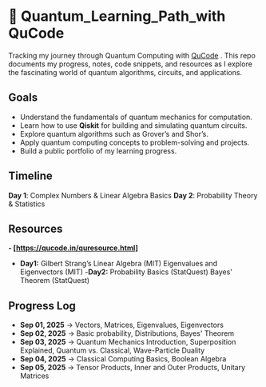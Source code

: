 # 🚀 Quantum_Learning_Path_with QuCode
Tracking my journey through Quantum Computing with <a href="https://qucode.in/" target="_blank">QuCode</a> . This repo documents my progress, notes, code snippets, and resources as I explore the fascinating world of quantum algorithms, circuits, and applications.

## Goals
- Understand the fundamentals of quantum mechanics for computation.
- Learn how to use **Qiskit** for building and simulating quantum circuits.
- Explore quantum algorithms such as Grover’s and Shor’s.
- Apply quantum computing concepts to problem-solving and projects.
- Build a public portfolio of my learning progress.

## Timeline

**Day 1**: Complex Numbers & Linear Algebra Basics
**Day 2**: Probability Theory & Statistics

## Resources
**- [https://qucode.in/quresource.html]**
- **Day1:**
Gilbert Strang’s Linear Algebra (MIT)
Eigenvalues and Eigenvectors (MIT)
-**Day2:**
Probability Basics (StatQuest)
Bayes' Theorem (StatQuest)

## Progress Log
- **Sep 01, 2025** → Vectors, Matrices, Eigenvalues, Eigenvectors
- **Sep 02, 2025** → Basic probability, Distributions, Bayes' Theorem
- **Sep 03, 2025** → Quantum Mechanics Introduction, Superposition Explained, Quantum vs. Classical, Wave-Particle Duality 
- **Sep 04, 2025** → Classical Computing Basics, Boolean Algebra 
- **Sep 05, 2025** → Tensor Products, Inner and Outer Products, Unitary Matrices 
